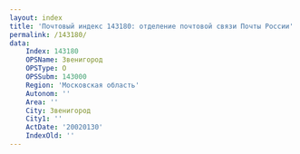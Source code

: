 ```yaml
---
layout: index
title: 'Почтовый индекс 143180: отделение почтовой связи Почты России'
permalink: /143180/
data:
    Index: 143180
    OPSName: Звенигород
    OPSType: О
    OPSSubm: 143000
    Region: 'Московская область'
    Autonom: ''
    Area: ''
    City: Звенигород
    City1: ''
    ActDate: '20020130'
    IndexOld: ''
---
```

